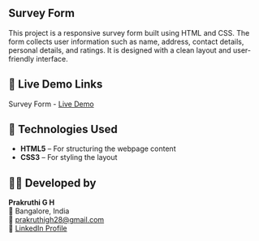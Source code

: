 ## Survey Form

This project is a responsive survey form built using HTML and CSS. The form collects user information such as name, address, contact details, personal details, and ratings. It is designed with a clean layout and user-friendly interface.

## 🔗 Live Demo Links

Survey Form - [Live Demo](https://prakruthi-g-h.github.io/HTML-AND-CSS-MINI-PROJECTS/Survey%20Form)

## 🔧 Technologies Used

- **HTML5** – For structuring the webpage content
- **CSS3** – For styling the layout

## 👩‍💻 Developed by

**Prakruthi G H**  
📍 Bangalore, India  
📧 prakruthigh28@gmail.com  
🔗 [LinkedIn Profile](https://www.linkedin.com/in/prakruthi-g-h)

